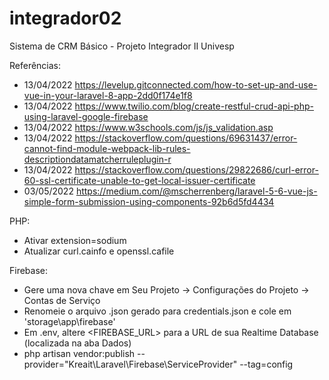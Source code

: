 # integrador02
Sistema de CRM Básico - Projeto Integrador II Univesp

Referências:
 - 13/04/2022 https://levelup.gitconnected.com/how-to-set-up-and-use-vue-in-your-laravel-8-app-2dd0f174e1f8
 - 13/04/2022 https://www.twilio.com/blog/create-restful-crud-api-php-using-laravel-google-firebase
 - 13/04/2022 https://www.w3schools.com/js/js_validation.asp
 - 13/04/2022 https://stackoverflow.com/questions/69631437/error-cannot-find-module-webpack-lib-rules-descriptiondatamatcherruleplugin-r
 - 13/04/2022 https://stackoverflow.com/questions/29822686/curl-error-60-ssl-certificate-unable-to-get-local-issuer-certificate
 - 03/05/2022 https://medium.com/@mscherrenberg/laravel-5-6-vue-js-simple-form-submission-using-components-92b6d5fd4434
 
PHP:
 - Ativar extension=sodium
 - Atualizar curl.cainfo e openssl.cafile

Firebase:
 - Gere uma nova chave em Seu Projeto -> Configurações do Projeto -> Contas de Serviço
 - Renomeie o arquivo .json gerado para credentials.json e cole em 'storage\app\firebase'
 - Em .env, altere <FIREBASE_URL> para a URL de sua Realtime Database (localizada na aba Dados)
 - php artisan vendor:publish --provider="Kreait\Laravel\Firebase\ServiceProvider" --tag=config